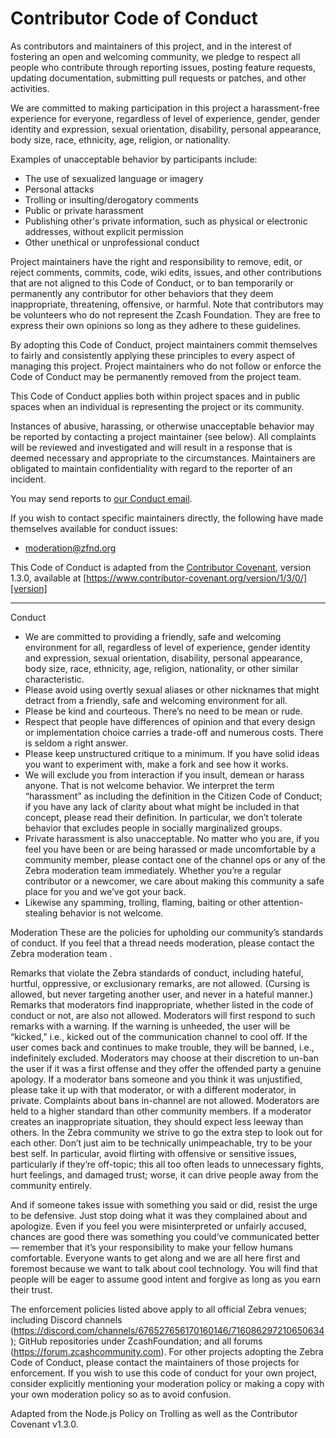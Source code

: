# Contributor Code of Conduct

As contributors and maintainers of this project, and in the interest of
fostering an open and welcoming community, we pledge to respect all people who
contribute through reporting issues, posting feature requests, updating
documentation, submitting pull requests or patches, and other activities.

We are committed to making participation in this project a harassment-free
experience for everyone, regardless of level of experience, gender, gender
identity and expression, sexual orientation, disability, personal appearance,
body size, race, ethnicity, age, religion, or nationality.

Examples of unacceptable behavior by participants include:

* The use of sexualized language or imagery
* Personal attacks
* Trolling or insulting/derogatory comments
* Public or private harassment
* Publishing other's private information, such as physical or electronic
  addresses, without explicit permission
* Other unethical or unprofessional conduct

Project maintainers have the right and responsibility to remove, edit, or
reject comments, commits, code, wiki edits, issues, and other contributions
that are not aligned to this Code of Conduct, or to ban temporarily or
permanently any contributor for other behaviors that they deem inappropriate,
threatening, offensive, or harmful. Note that contributors may be volunteers
who do not represent the Zcash Foundation. They are free to express their own
opinions so long as they adhere to these guidelines.

By adopting this Code of Conduct, project maintainers commit themselves to
fairly and consistently applying these principles to every aspect of managing
this project. Project maintainers who do not follow or enforce the Code of
Conduct may be permanently removed from the project team.

This Code of Conduct applies both within project spaces and in public spaces
when an individual is representing the project or its community.

Instances of abusive, harassing, or otherwise unacceptable behavior may be
reported by contacting a project maintainer (see below). All
complaints will be reviewed and investigated and will result in a response that
is deemed necessary and appropriate to the circumstances. Maintainers are
obligated to maintain confidentiality with regard to the reporter of an
incident.

You may send reports to [our Conduct email](mailto:contact@zfnd.org).

If you wish to contact specific maintainers directly, the following have made
themselves available for conduct issues:

- [moderation@zfnd.org](mailto:moderation@zfnd.org)


This Code of Conduct is adapted from the [Contributor Covenant][homepage],
version 1.3.0, available at
[https://www.contributor-covenant.org/version/1/3/0/][version]

[homepage]: https://www.contributor-covenant.org
[version]: https://www.contributor-covenant.org/version/1/3/0/

----------------------------------------------------------------------

Conduct

- We are committed to providing a friendly, safe and welcoming environment for all, regardless of level of experience, gender identity and expression, sexual orientation, disability, personal appearance, body size, race, ethnicity, age, religion, nationality, or other similar characteristic.
- Please avoid using overtly sexual aliases or other nicknames that might detract from a friendly, safe and welcoming environment for all.
- Please be kind and courteous. There’s no need to be mean or rude.
- Respect that people have differences of opinion and that every design or implementation choice carries a trade-off and numerous costs. There is seldom a right answer.
- Please keep unstructured critique to a minimum. If you have solid ideas you want to experiment with, make a fork and see how it works.
- We will exclude you from interaction if you insult, demean or harass anyone. That is not welcome behavior. We interpret the term “harassment” as including the definition in the Citizen Code of Conduct; if you have any lack of clarity about what might be included in that concept, please read their definition. In particular, we don’t tolerate behavior that excludes people in socially marginalized groups.
- Private harassment is also unacceptable. No matter who you are, if you feel you have been or are being harassed or made uncomfortable by a community member, please contact one of the channel ops or any of the Zebra moderation team immediately. Whether you’re a regular contributor or a newcomer, we care about making this community a safe place for you and we’ve got your back.
- Likewise any spamming, trolling, flaming, baiting or other attention-stealing behavior is not welcome.

Moderation
These are the policies for upholding our community’s standards of conduct. If you feel that a thread needs moderation, please contact the Zebra moderation team .

Remarks that violate the Zebra standards of conduct, including hateful, hurtful, oppressive, or exclusionary remarks, are not allowed. (Cursing is allowed, but never targeting another user, and never in a hateful manner.)
Remarks that moderators find inappropriate, whether listed in the code of conduct or not, are also not allowed.
Moderators will first respond to such remarks with a warning.
If the warning is unheeded, the user will be “kicked,” i.e., kicked out of the communication channel to cool off.
If the user comes back and continues to make trouble, they will be banned, i.e., indefinitely excluded.
Moderators may choose at their discretion to un-ban the user if it was a first offense and they offer the offended party a genuine apology.
If a moderator bans someone and you think it was unjustified, please take it up with that moderator, or with a different moderator, in private. Complaints about bans in-channel are not allowed.
Moderators are held to a higher standard than other community members. If a moderator creates an inappropriate situation, they should expect less leeway than others.
In the Zebra community we strive to go the extra step to look out for each other. Don’t just aim to be technically unimpeachable, try to be your best self. In particular, avoid flirting with offensive or sensitive issues, particularly if they’re off-topic; this all too often leads to unnecessary fights, hurt feelings, and damaged trust; worse, it can drive people away from the community entirely.

And if someone takes issue with something you said or did, resist the urge to be defensive. Just stop doing what it was they complained about and apologize. Even if you feel you were misinterpreted or unfairly accused, chances are good there was something you could’ve communicated better — remember that it’s your responsibility to make your fellow humans comfortable. Everyone wants to get along and we are all here first and foremost because we want to talk about cool technology. You will find that people will be eager to assume good intent and forgive as long as you earn their trust.

The enforcement policies listed above apply to all official Zebra venues; including Discord channels (https://discord.com/channels/676527656170160146/716086297210650634); GitHub repositories under ZcashFoundation; and all forums (https://forum.zcashcommunity.com). For other projects adopting the Zebra Code of Conduct, please contact the maintainers of those projects for enforcement. If you wish to use this code of conduct for your own project, consider explicitly mentioning your moderation policy or making a copy with your own moderation policy so as to avoid confusion.

Adapted from the Node.js Policy on Trolling as well as the Contributor Covenant v1.3.0.
